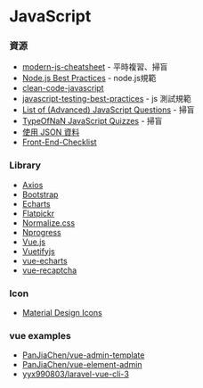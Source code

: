 <a name="#JavaScript"></a>
# JavaScript

<a name="resources"></a>
### 資源
- [modern-js-cheatsheet](https://github.com/mbeaudru/modern-js-cheatsheet) - 平時複習、掃盲
- [Node.js Best Practices](https://github.com/i0natan/nodebestpractices) - node.js規範
- [clean-code-javascript](https://github.com/ryanmcdermott/clean-code-javascript)
- [javascript-testing-best-practices](https://github.com/goldbergyoni/javascript-testing-best-practices) - js 測試規範
- [List of (Advanced) JavaScript Questions](https://github.com/lydiahallie/javascript-questions) - 掃盲
- [TypeOfNaN JavaScript Quizzes](https://quiz.typeofnan.dev/) - 掃盲
- [使用 JSON 資料](https://developer.mozilla.org/zh-TW/docs/Learn/JavaScript/Objects/JSON)
- [Front-End-Checklist](https://github.com/thedaviddias/Front-End-Checklist)

<a name="library"></a>
### Library
- [Axios](https://github.com/axios/axios)
- [Bootstrap](https://getbootstrap.com/)
- [Echarts](https://echarts.baidu.com)
- [Flatpickr](https://flatpickr.js.org)
- [Normalize.css](https://necolas.github.io/normalize.css)
- [Nprogress](https://ricostacruz.com/nprogress/)
- [Vue.js](https://vuejs.org)
- [Vuetifyjs](https://vuetifyjs.com)
- [vue-echarts](https://github.com/ecomfe/vue-echarts)
- [vue-recaptcha](https://www.npmjs.com/package/vue-recaptcha)

<a name="icon"></a>
### Icon
- [Material Design Icons](https://materialdesignicons.com/)

<a name="vue_example"></a>
### vue examples
- [PanJiaChen/vue-admin-template](https://github.com/PanJiaChen/vue-admin-template)
- [PanJiaChen/vue-element-admin](https://github.com/PanJiaChen/vue-element-admin)
- [yyx990803/laravel-vue-cli-3](https://github.com/yyx990803/laravel-vue-cli-3)
